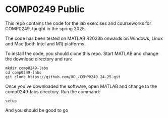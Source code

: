# COMP0249 Public

This repo contains the code for the lab exercises and courseworks for COMP0249, taught in the spring 2025.

The code has been tested on MATLAB R2023b onwards on Windows, Linux and Mac (both Intel and M1) platforms.

To install the code, you should clone this repo. Start MATLAB and change the download directory and run:
```
mkdir comp0249-labs
cd comp0249-labs
git clone https://github.com/UCL/COMP0249_24-25.git
```

Once you've downloaded the software, open MATLAB and change to the comp0249-labs directory. Run the command:

```
setup
```
And you should be good to go
